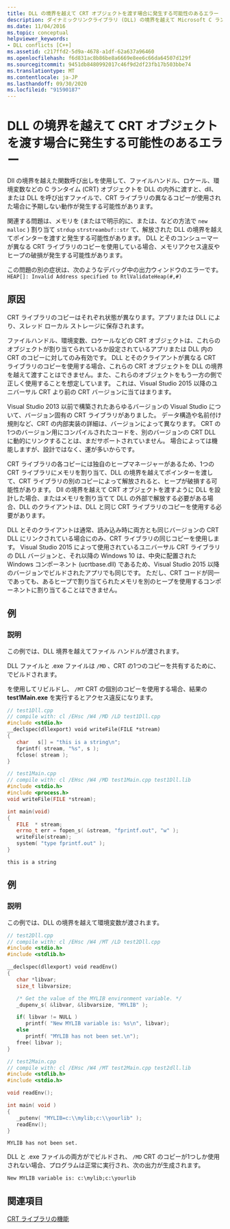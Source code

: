 ```yaml
---
title: DLL の境界を越えて CRT オブジェクトを渡す場合に発生する可能性のあるエラー
description: ダイナミックリンクライブラリ (DLL) の境界を越えて Microsoft C ランタイムオブジェクトを渡すときに発生する可能性のある問題の概要。
ms.date: 11/04/2016
ms.topic: conceptual
helpviewer_keywords:
- DLL conflicts [C++]
ms.assetid: c217ffd2-5d9a-4678-a1df-62a637a96460
ms.openlocfilehash: f6d831ac8b86be8a6669e8ee6c66da64507d129f
ms.sourcegitcommit: 9451db8480992017c46f9d2df23fb17b503bbe74
ms.translationtype: MT
ms.contentlocale: ja-JP
ms.lasthandoff: 09/30/2020
ms.locfileid: "91590187"
---
```

# <a name="potential-errors-passing-crt-objects-across-dll-boundaries"></a>DLL の境界を越えて CRT オブジェクトを渡す場合に発生する可能性のあるエラー

Dll の境界を越えた関数呼び出しを使用して、ファイルハンドル、ロケール、環境変数などの C ランタイム (CRT) オブジェクトを DLL の内外に渡すと、dll、または DLL を呼び出すファイルで、CRT ライブラリの異なるコピーが使用された場合に予期しない動作が発生する可能性があります。

関連する問題は、メモリを (またはで明示的に、または、などの方法で `new` `malloc` ) 割り当て `strdup` `strstreambuf::str` て、解放された DLL の境界を越えてポインターを渡すと発生する可能性があります。 DLL とそのコンシューマーが異なる CRT ライブラリのコピーを使用している場合、メモリアクセス違反やヒープの破損が発生する可能性があります。

この問題の別の症状は、次のようなデバッグ中の出力ウィンドウのエラーです。 `HEAP[]: Invalid Address specified to RtlValidateHeap(#,#)`

## <a name="causes"></a>原因

CRT ライブラリのコピーはそれぞれ状態が異なります。アプリまたは DLL により、スレッド ローカル ストレージに保存されます。

ファイルハンドル、環境変数、ロケールなどの CRT オブジェクトは、これらのオブジェクトが割り当てられているか設定されているアプリまたは DLL 内の CRT のコピーに対してのみ有効です。 DLL とそのクライアントが異なる CRT ライブラリのコピーを使用する場合、これらの CRT オブジェクトを DLL の境界を越えて渡すことはできません。また、これらのオブジェクトをもう一方の側で正しく使用することを想定しています。 これは、Visual Studio 2015 以降のユニバーサル CRT より前の CRT バージョンに当てはまります。

Visual Studio 2013 以前で構築されたあらゆるバージョンの Visual Studio について、バージョン固有の CRT ライブラリがありました。 データ構造や名前付け規則など、CRT の内部実装の詳細は、バージョンによって異なります。 CRT の1つのバージョン用にコンパイルされたコードを、別のバージョンの CRT DLL に動的にリンクすることは、まだサポートされていません。 場合によっては機能しますが、設計ではなく、運が多いからです。

CRT ライブラリの各コピーには独自のヒープマネージャーがあるため、1つの CRT ライブラリにメモリを割り当て、DLL の境界を越えてポインターを渡して、CRT ライブラリの別のコピーによって解放されると、ヒープが破損する可能性があります。 Dll の境界を越えて CRT オブジェクトを渡すように DLL を設計した場合、またはメモリを割り当てて DLL の外部で解放する必要がある場合、DLL のクライアントは、DLL と同じ CRT ライブラリのコピーを使用する必要があります。

DLL とそのクライアントは通常、読み込み時に両方とも同じバージョンの CRT DLL にリンクされている場合にのみ、CRT ライブラリの同じコピーを使用します。 Visual Studio 2015 によって使用されているユニバーサル CRT ライブラリの DLL バージョンと、それ以降の Windows 10 は、中央に配置された Windows コンポーネント (ucrtbase.dll) であるため、Visual Studio 2015 以降のバージョンでビルドされたアプリでも同じです。 ただし、CRT コードが同一であっても、あるヒープで割り当てられたメモリを別のヒープを使用するコンポーネントに割り当てることはできません。

## <a name="example"></a>例

### <a name="description"></a>説明

この例では、DLL 境界を越えてファイル ハンドルが渡されます。

DLL ファイルと .exe ファイルは `/MD` 、CRT の1つのコピーを共有するために、でビルドされます。

を使用してリビルドし、 `/MT` CRT の個別のコピーを使用する場合、結果の **test1Main.exe** を実行するとアクセス違反になります。

```cpp
// test1Dll.cpp
// compile with: cl /EHsc /W4 /MD /LD test1Dll.cpp
#include <stdio.h>
__declspec(dllexport) void writeFile(FILE *stream)
{
   char   s[] = "this is a string\n";
   fprintf( stream, "%s", s );
   fclose( stream );
}
```

```cpp
// test1Main.cpp
// compile with: cl /EHsc /W4 /MD test1Main.cpp test1Dll.lib
#include <stdio.h>
#include <process.h>
void writeFile(FILE *stream);

int main(void)
{
   FILE  * stream;
   errno_t err = fopen_s( &stream, "fprintf.out", "w" );
   writeFile(stream);
   system( "type fprintf.out" );
}
```

```Output
this is a string
```

## <a name="example"></a>例

### <a name="description"></a>説明

この例では、DLL の境界を越えて環境変数が渡されます。

```cpp
// test2Dll.cpp
// compile with: cl /EHsc /W4 /MT /LD test2Dll.cpp
#include <stdio.h>
#include <stdlib.h>

__declspec(dllexport) void readEnv()
{
   char *libvar;
   size_t libvarsize;

   /* Get the value of the MYLIB environment variable. */
   _dupenv_s( &libvar, &libvarsize, "MYLIB" );

   if( libvar != NULL )
      printf( "New MYLIB variable is: %s\n", libvar);
   else
      printf( "MYLIB has not been set.\n");
   free( libvar );
}
```

```cpp
// test2Main.cpp
// compile with: cl /EHsc /W4 /MT test2Main.cpp test2dll.lib
#include <stdlib.h>
#include <stdio.h>

void readEnv();

int main( void )
{
   _putenv( "MYLIB=c:\\mylib;c:\\yourlib" );
   readEnv();
}
```

```Output
MYLIB has not been set.
```

DLL と .exe ファイルの両方がでビルドされ、 `/MD` CRT のコピーが1つしか使用されない場合、プログラムは正常に実行され、次の出力が生成されます。

```
New MYLIB variable is: c:\mylib;c:\yourlib
```

## <a name="see-also"></a>関連項目

[CRT ライブラリの機能](../c-runtime-library/crt-library-features.md)
